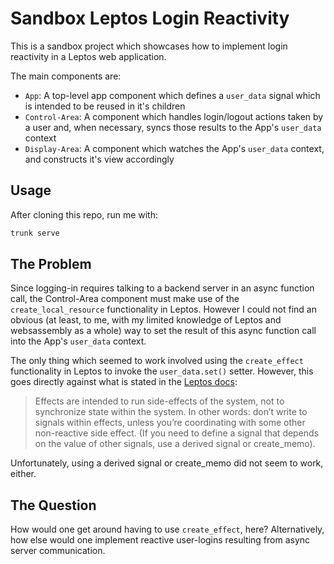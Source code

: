 # Sandbox Leptos Login Reactivity

This is a sandbox project which showcases how to implement login reactivity in a Leptos web
application.

The main components are:

- `App`: A top-level app component which defines a `user_data` signal which is intended to be
  reused in it's children
- `Control-Area`: A component which handles login/logout actions taken by a user and, when
  necessary, syncs those results to the App's `user_data` context
- `Display-Area`: A component which watches the App's `user_data` context, and constructs it's
  view accordingly

## Usage

After cloning this repo, run me with:

```bash
trunk serve
```

## The Problem

Since logging-in requires talking to a backend server in an async function call, the Control-Area
component must make use of the `create_local_resource` functionality in Leptos. However I could
not find an obvious (at least, to me, with my limited knowledge of Leptos and websassembly as a
whole) way to set the result of this async function call into the App's `user_data` context.

The only thing which seemed to work involved using the `create_effect` functionality in Leptos to
invoke the `user_data.set()` setter. However, this goes directly against what is stated in the
[Leptos docs](https://docs.rs/leptos/latest/leptos/fn.create_effect.html):

> Effects are intended to run side-effects of the system, not to synchronize state within the
> system. In other words: don’t write to signals within effects, unless you’re coordinating with
> some other non-reactive side effect. (If you need to define a signal that depends on the value
> of other signals, use a derived signal or create_memo).

Unfortunately, using a derived signal or create_memo did not seem to work, either.

## The Question

How would one get around having to use `create_effect`, here? Alternatively, how else would one
implement reactive user-logins resulting from async server communication.
